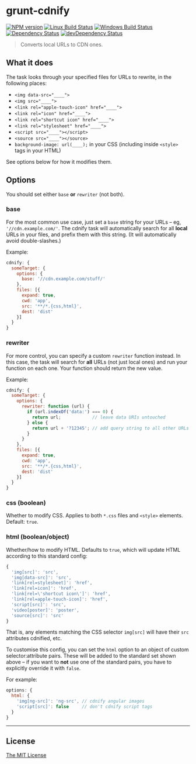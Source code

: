 # grunt-cdnify

[![NPM version][npm-image]][npm-url] [![Linux Build Status][travis-image]][travis-url]  [![Windows Build Status][appveyor-image]][appveyor-url] [![Dependency Status][depstat-image]][depstat-url] [![devDependency Status][devDepstat-image]][devDepstat-url]

> Converts local URLs to CDN ones.

## What it does
The task looks through your specified files for URLs to rewrite, in the following places:

* `<img data-src="____">`
* `<img src="____">`
* `<link rel="apple-touch-icon" href="____">`
* `<link rel="icon" href="____">`
* `<link rel="shortcut icon" href="____">`
* `<link rel="stylesheet" href="____">`
* `<script src="____"></script>`
* `<source src="____"></source>`
* `background-image: url(____);` in your CSS (including inside `<style>` tags in your HTML)

See options below for how it modifies them.

## Options
You should set either `base` **or** `rewriter` (not both).

### base
For the most common use case, just set a `base` string for your URLs – eg, `'//cdn.example.com/'`. The cdnify task will automatically search for all **local** URLs in your files, and prefix them with this string. (It will automatically avoid double-slashes.)

Example:

```js
cdnify: {
  someTarget: {
    options: {
      base: '//cdn.example.com/stuff/'
    },
    files: [{
      expand: true,
      cwd: 'app',
      src: '**/*.{css,html}',
      dest: 'dist'
    }]
  }
}
```

### rewriter
For more control, you can specify a custom `rewriter` function instead. In this case, the task will search for **all** URLs (not just local ones) and run your function on each one. Your function should return the new value.

Example:

```js
cdnify: {
  someTarget: {
    options: {
      rewriter: function (url) {
        if (url.indexOf('data:') === 0) {
          return url;            // leave data URIs untouched
        } else {
          return url + '?12345'; // add query string to all other URLs
        }
      }
    },
    files: [{
      expand: true,
      cwd: 'app',
      src: '**/*.{css,html}',
      dest: 'dist'
    }]
  }
}
```

### css (boolean)
Whether to modify CSS. Applies to both `*.css` files and `<style>` elements. Default: `true`.

### html (boolean/object)
Whether/how to modify HTML. Defaults to `true`, which will update HTML according to this standard config:

```js
{
  'img[src]': 'src',
  'img[data-src]': 'src',
  'link[rel=stylesheet]': 'href',
  'link[rel=icon]': 'href',
  'link[rel=\'shortcut icon\']': 'href',
  'link[rel=apple-touch-icon]': 'href',
  'script[src]': 'src',
  'video[poster]': 'poster',
  'source[src]': 'src'
}
```

That is, any elements matching the CSS selector `img[src]` will have their `src` attributes cdnified, etc.

To customise this config, you can set the `html` option to an object of custom selector:attribute pairs. These will be added to the standard set shown above – if you want to **not** use one of the standard pairs, you have to explicitly override it with `false`.

For example:

```js
options: {
  html: {
    'img[ng-src]': 'ng-src', // cdnify angular images
    'script[src]': false     // don't cdnify script tags
  }
}
```


---

## License

[The MIT License](http://opensource.org/licenses/MIT)

[npm-url]: https://npmjs.org/package/grunt-cdnify
[npm-image]: https://img.shields.io/npm/v/grunt-cdnify.svg?style=flat-square

[travis-url]: http://travis-ci.org/callumlocke/grunt-cdnify
[travis-image]: https://img.shields.io/travis/callumlocke/grunt-cdnify.svg?style=flat-square&label=Linux%20build

[appveyor-url]: https://ci.appveyor.com/project/callumlocke/grunt-cdnify/branch/master
[appveyor-image]: https://img.shields.io/appveyor/ci/callumlocke/grunt-cdnify/master.svg?style=flat-square&label=Windows%20build

[depstat-url]: https://david-dm.org/callumlocke/grunt-cdnify
[depstat-image]: https://img.shields.io/david/callumlocke/grunt-cdnify.svg?style=flat-square

[devDepstat-url]: https://david-dm.org/callumlocke/grunt-cdnify
[devDepstat-image]: https://img.shields.io/david/dev/callumlocke/grunt-cdnify.svg?style=flat-square#info=devDependencies

